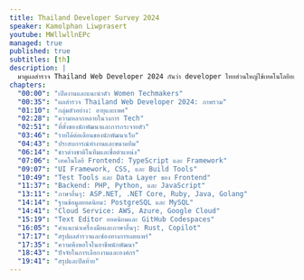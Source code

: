 ```yaml
---
title: Thailand Developer Survey 2024
speaker: Kamolphan Liwprasert
youtube: MWllwllnEPc
managed: true
published: true
subtitles: [th]
description: |
  มาดูผลสำรวจ Thailand Web Developer 2024 กันว่า developer ไทยส่วนใหญ่ใช้เทคโนโลยีอะไรกันบ้าง พบกับฟนจาก Women Techmakers ที่จะมาเปิดเผยข้อมูลเชิงลึกจากผลตอบรับกว่า 274 คน ครอบคลุมตั้งแต่ข้อมูลประชากรศาสตร์ เพศ อายุ รายได้ ไปจนถึงเทคโนโลยี frontend และ backend ยอดนิยม ไม่ว่าจะเป็น React, TypeScript, Vite, PostgreSQL และอื่นๆ อีกมากมาย รวมถึงมุมมองเกี่ยวกับความพึงพอใจในอาชีพและปัจจัยในการเลือกงาน มาร่วมอัพเดทเทรนด์เทคโนโลยีและสำรวจข้อมูลที่น่าสนใจเกี่ยวกับวงการ web development ในไทยไปพร้อมๆ กัน
chapters:
  "00:00": "เปิดงานและแนะนำตัว Women Techmakers"
  "00:35": "ผลสำรวจ Thailand Web Developer 2024: ภาพรวม"
  "01:10": "กลุ่มตัวอย่าง: อายุและเพศ"
  "02:28": "ความหลากหลายในวงการ Tech"
  "02:51": "ที่ตั้งของนักพัฒนาและการกระจายตัว"
  "03:46": "รายได้ต่อเดือนของนักพัฒนาเว็บ"
  "04:43": "ประสบการณ์ทำงานและขนาดทีม"
  "06:14": "ชาวต่างชาติในทีมและชื่อตำแหน่ง"
  "07:06": "เทคโนโลยี Frontend: TypeScript และ Framework"
  "09:07": "UI Framework, CSS, และ Build Tools"
  "10:49": "Test Tools และ Data Layer ของ Frontend"
  "11:37": "Backend: PHP, Python, และ JavaScript"
  "13:11": "ภาษาอื่นๆ: ASP.NET, .NET Core, Ruby, Java, Golang"
  "14:14": "ฐานข้อมูลยอดนิยม: PostgreSQL และ MySQL"
  "14:41": "Cloud Service: AWS, Azure, Google Cloud"
  "15:19": "Text Editor ยอดนิยมและ GitHub Codespaces"
  "16:05": "คำแนะนำเครื่องมือและภาษาอื่นๆ: Rust, Copilot"
  "17:17": "สรุปผลสำรวจและช่องทางการเผยแพร่"
  "17:35": "ความพึงพอใจในอาชีพนักพัฒนา"
  "18:43": "ปัจจัยในการเลือกงานและองค์กร"
  "19:41": "สรุปและปิดท้าย"
---
```

